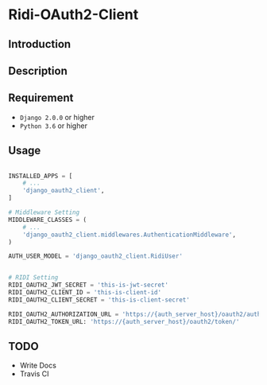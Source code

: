 
# Ridi-OAuth2-Client

## Introduction


## Description


## Requirement
- `Django 2.0.0` or higher
- `Python 3.6` or higher


## Usage

``` python

INSTALLED_APPS = [
    # ...
    'django_oauth2_client',
]

# Middleware Setting
MIDDLEWARE_CLASSES = (
    # ...
    'django_oauth2_client.middlewares.AuthenticationMiddleware',
)

AUTH_USER_MODEL = 'django_oauth2_client.RidiUser'


# RIDI Setting
RIDI_OAUTH2_JWT_SECRET = 'this-is-jwt-secret'
RIDI_OAUTH2_CLIENT_ID = 'this-is-client-id'
RIDI_OAUTH2_CLIENT_SECRET = 'this-is-client-secret'

RIDI_OAUTH2_AUTHORIZATION_URL = 'https://{auth_server_host}/oauth2/authorize/'
RIDI_OAUTH2_TOKEN_URL: 'https://{auth_server_host}/oauth2/token/'
```


## TODO

- Write Docs
- Travis CI
